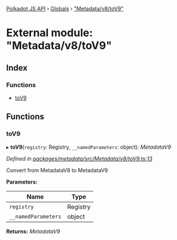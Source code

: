 [Polkadot JS API](../README.md) › [Globals](../globals.md) › ["Metadata/v8/toV9"](_metadata_v8_tov9_.md)

# External module: "Metadata/v8/toV9"

## Index

### Functions

* [toV9](_metadata_v8_tov9_.md#tov9)

## Functions

###  toV9

▸ **toV9**(`registry`: Registry, `__namedParameters`: object): *MetadataV9*

*Defined in [packages/metadata/src/Metadata/v8/toV9.ts:13](https://github.com/polkadot-js/api/blob/762b16ea13/packages/metadata/src/Metadata/v8/toV9.ts#L13)*

Convert from MetadataV8 to MetadataV9

**Parameters:**

Name | Type |
------ | ------ |
`registry` | Registry |
`__namedParameters` | object |

**Returns:** *MetadataV9*
